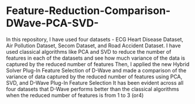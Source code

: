 # Feature-Reduction-Comparison-DWave-PCA-SVD-
In this repository, I have used four datasets - ECG Heart Disease Dataset, Air Pollution Dataset, Secom Dataset, and Road Accident Dataset.
I have used classical algorithms like PCA and SVD  to reduce the number of features in each of the datasets and see how much variance of the data is captured by the reduced number of features
Then, I applied the new Hybrid Solver Plug-In Feature Selection of D-Wave and made a comparison of the variance of data captured by the reduced number of features using PCA, SVD, and D-Wave Plug-In Feature Selection
It has been evident across all four datasets that D-Wave performs better than the classical algorithms when the reduced number of features is from 1 to 3 (or4)
